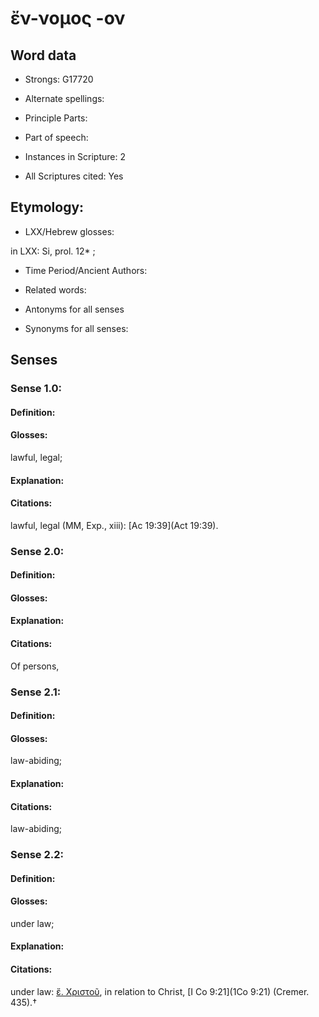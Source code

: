 # ἔν-νομος -ον 

<!-- Status: S2=NeedsEdits -->
<!-- Lexica used for edits:   -->

## Word data

* Strongs: G17720

* Alternate spellings:



* Principle Parts: 


* Part of speech: 


* Instances in Scripture: 2

* All Scriptures cited: Yes

## Etymology: 


* LXX/Hebrew glosses: 

in LXX: Si, prol. 12* ; 

* Time Period/Ancient Authors: 


* Related words: 

* Antonyms for all senses

* Synonyms for all senses: 


## Senses 


### Sense  1.0: 

#### Definition: 

#### Glosses: 

lawful, legal; 

#### Explanation: 


#### Citations: 

lawful, legal (MM, Exp., xiii): [Ac 19:39](Act 19:39). 

### Sense  2.0: 

#### Definition: 


#### Glosses:



#### Explanation:



#### Citations: 

Of persons, 

### Sense  2.1: 

#### Definition: 

#### Glosses: 

law-abiding; 

#### Explanation: 


#### Citations: 

law-abiding; 

### Sense  2.2: 

#### Definition: 

#### Glosses: 

under law; 

#### Explanation: 


#### Citations: 

under law: [ἔ. Χριστοῦ](), in relation to Christ, [I Co 9:21](1Co 9:21) (Cremer. 435).†
